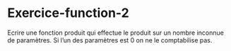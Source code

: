 # Exercice-function-2
Ecrire une fonction produit qui effectue le produit sur un nombre inconnue de paramètres.  Si l’un des paramètres est 0 on ne le comptabilise pas. 
